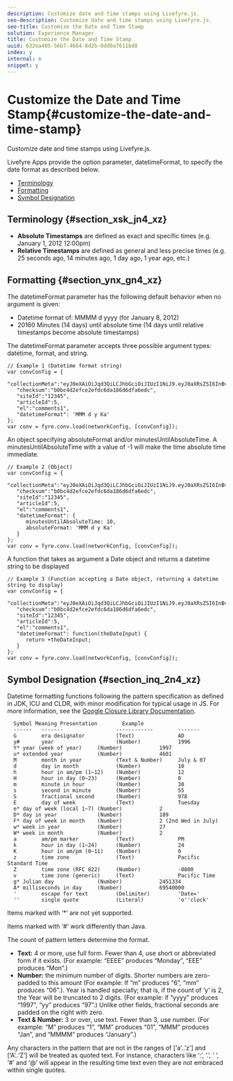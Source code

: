 ```yaml
---
description: Customize date and time stamps using Livefyre.js.
seo-description: Customize date and time stamps using Livefyre.js.
seo-title: Customize the Date and Time Stamp
solution: Experience Manager
title: Customize the Date and Time Stamp
uuid: 632ea405-56b7-4664-8d2b-0dd0a7611bd8
index: y
internal: n
snippet: y
---
```


# Customize the Date and Time Stamp{#customize-the-date-and-time-stamp}

Customize date and time stamps using Livefyre.js.

Livefyre Apps provide the option parameter, datetimeFormat, to specify the date format as described below.

* [Terminology](#c_date_time_stamp/section_xsk_jn4_xz)
* [Formatting](#c_date_time_stamp/section_ynx_gn4_xz)
* [Symbol Designation](#c_date_time_stamp/section_inq_2n4_xz)

## Terminology {#section_xsk_jn4_xz}

* **Absolute Timestamps** are defined as exact and specific times (e.g. January 1, 2012 12:00pm)
* **Relative Timestamps** are defined as general and less precise times (e.g. 25 seconds ago, 14 minutes ago, 1 day ago, 1 year ago, etc.)

## Formatting {#section_ynx_gn4_xz}

The datetimeFormat parameter has the following default behavior when no argument is given:

* Datetime format of: MMMM d yyyy (for January 8, 2012)
* 20160 Minutes (14 days) until absolute time (14 days until relative timestamps become absolute timestamps)

The datetimeFormat parameter accepts three possible argument types: datetime, format, and string.

```
// Example 1 (Datetime format string)  
var convConfig = { 
   "collectionMeta":"eyJ0eXAiOiJqd3QiLCJhbGciOiJIUzI1NiJ9.eyJ0aXRsZSI6InBvc3QgMiIsInVybCI6Imh0dHA6XC9cL29yYW5nZXNhcmVncmVhdC5jb21cL3VzZWExcDcwXzEyXC8_cD01IiwidGFncyI6IiIsImNoZWNrc3VtIjoiYjBiYzRkMmVmY2UyZWZkYzZkYTE4NmQ2ZGZhNmVkYzAiLCJhcnRpY2xlSWQiOjV9.XZJTJgwpiFZCQ6dv8vvl91sMbFSJndzZPTHhmtOaImo", 
   "checksum":"b0bc4d2efce2efdc6da186d6dfa6edc", 
   "siteId":"12345", 
   "articleId":5, 
   "el":"comments1", 
   "datetimeFormat": 'MMM d y Ka' 
}; 
var conv = fyre.conv.load(networkConfig, [convConfig]);
```

An object specifying absoluteFormat and/or minutesUntilAbsoluteTime. A minutesUntilAbsoluteTime with a value of -1 will make the time absolute time immediate.

```
// Example 2 (Object)  
var convConfig = { 
   "collectionMeta":"eyJ0eXAiOiJqd3QiLCJhbGciOiJIUzI1NiJ9.eyJ0aXRsZSI6InBvc3QgMiIsInVybCI6Imh0dHA6XC9cL29yYW5nZXNhcmVncmVhdC5jb21cL3VzZWExcDcwXzEyXC8_cD01IiwidGFncyI6IiIsImNoZWNrc3VtIjoiYjBiYzRkMmVmY2UyZWZkYzZkYTE4NmQ2ZGZhNmVkYzAiLCJhcnRpY2xlSWQiOjV9.XZJTJgwpiFZCQ6dv8vvl91sMbFSJndzZPTHhmtOaImo", 
   "checksum":"b0bc4d2efce2efdc6da186d6dfa6edc", 
   "siteId":"12345", 
   "articleId":5, 
   "el":"comments1", 
   "datetimeFormat": { 
      minutesUntilAbsoluteTime: 10, 
      absoluteFormat: 'MMM d y Ka' 
   } 
};  
var conv = fyre.conv.load(networkConfig, [convConfig]);
```

A function that takes as argument a Date object and returns a datetime string to be displayed

```
// Example 3 (Function accepting a Date object, returning a datetime string to display) 
var convConfig = { 
   "collectionMeta":"eyJ0eXAiOiJqd3QiLCJhbGciOiJIUzI1NiJ9.eyJ0aXRsZSI6InBvc3QgMiIsInVybCI6Imh0dHA6XC9cL29yYW5nZXNhcmVncmVhdC5jb21cL3VzZWExcDcwXzEyXC8_cD01IiwidGFncyI6IiIsImNoZWNrc3VtIjoiYjBiYzRkMmVmY2UyZWZkYzZkYTE4NmQ2ZGZhNmVkYzAiLCJhcnRpY2xlSWQiOjV9.XZJTJgwpiFZCQ6dv8vvl91sMbFSJndzZPTHhmtOaImo", 
   "checksum":"b0bc4d2efce2efdc6da186d6dfa6edc", 
   "siteId":"12345", 
   "articleId":5, 
   "el":"comments1", 
   "datetimeFormat": function(theDateInput) { 
      return +theDateInput; 
   } 
};  
var conv = fyre.conv.load(networkConfig, [convConfig]);
```

## Symbol Designation {#section_inq_2n4_xz}

Datetime formatting functions following the pattern specification as defined in JDK, ICU and CLDR, with minor modification for typical usage in JS. For more information, see the [Google Closure Library Documentation](https://developers.google.com/closure/library/docs/overview).

```
  Symbol Meaning Presentation        Example 
  ------   -------                 ------------        ------- 
  G        era designator          (Text)              AD 
  y#       year                    (Number)            1996 
  Y* year (week of year)     (Number)            1997 
  u* extended year           (Number)            4601 
  M        month in year           (Text & Number)     July & 07 
  d        day in month            (Number)            10 
  h        hour in am/pm (1~12)    (Number)            12 
  H        hour in day (0~23)      (Number)            0 
  m        minute in hour          (Number)            30 
  s        second in minute        (Number)            55 
  S        fractional second       (Number)            978 
  E        day of week             (Text)              Tuesday 
  e* day of week (local 1~7) (Number)            2 
  D* day in year             (Number)            189 
  F* day of week in month    (Number)            2 (2nd Wed in July) 
  w* week in year            (Number)            27 
  W* week in month           (Number)            2 
  a        am/pm marker            (Text)              PM 
  k        hour in day (1~24)      (Number)            24 
  K        hour in am/pm (0~11)    (Number)            0 
  z        time zone               (Text)              Pacific Standard Time 
  Z        time zone (RFC 822)     (Number)            -0800 
  v        time zone (generic)     (Text)              Pacific Time 
  g* Julian day              (Number)            2451334 
  A* milliseconds in day     (Number)            69540000 
  '        escape for text         (Delimiter)         'Date=' 
  ''       single quote            (Literal)           'o''clock'
```

Items marked with ‘&#42;’ are not yet supported.

Items marked with ‘#’ work differently than Java.

The count of pattern letters determine the format.

* **Text:** 4 or more, use full form. Fewer than 4, use short or abbreviated form if it exists. (For example: “EEEE” produces “Monday”, “EEE” produces “Mon”.)
* **Number:** the minimum number of digits. Shorter numbers are zero-padded to this amount (For example: If “m” produces “6”, “mm” produces “06”.). Year is handled specially; that is, if the count of ‘y’ is 2, the Year will be truncated to 2 digits. (For example: if “yyyy” produces “1997”, “yy” produces “97”.) Unlike other fields, fractional seconds are padded on the right with zero.
* **Text & Number:** 3 or over, use text. Fewer than 3, use number. (For example: “M” produces “1”, “MM” produces “01”, “MMM” produces “Jan”, and “MMMM” produces “January”.)

Any characters in the pattern that are not in the ranges of [‘a’..’z’] and [‘A’..’Z’] will be treated as quoted text. For instance, characters like ‘:’, ‘.’, ‘ ‘, ‘#’ and ‘@’ will appear in the resulting time text even they are not embraced within single quotes.
